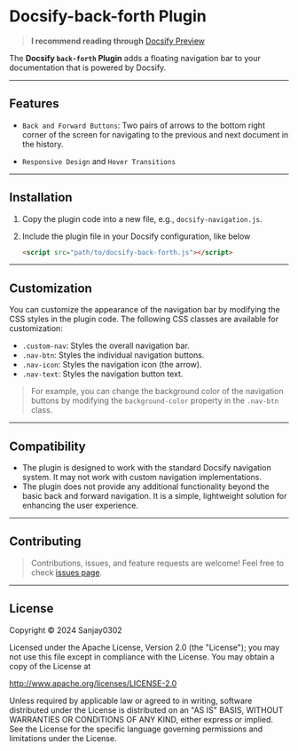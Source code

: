 # Docsify-back-forth Plugin

> **I recommend reading through** [Docsify Preview](https://sanjay0302.github.io/docsify-back-forth)

The **Docsify `back-forth` Plugin** adds a floating navigation bar to your documentation that is powered by Docsify.

---

## Features

- `Back and Forward Buttons`: Two pairs of arrows to the bottom right corner of the screen for navigating to the previous and next document in the history.

- `Responsive Design` and `Hover Transitions`

---

## Installation

1. Copy the plugin code into a new file, e.g., `docsify-navigation.js`.

2. Include the plugin file in your Docsify configuration, like below

   ```html
   <script src="path/to/docsify-back-forth.js"></script>
   ```

---

## Customization

You can customize the appearance of the navigation bar by modifying the CSS styles in the plugin code. The following CSS classes are available for customization:

- `.custom-nav`: Styles the overall navigation bar.
- `.nav-btn`: Styles the individual navigation buttons.
- `.nav-icon`: Styles the navigation icon (the arrow).
- `.nav-text`: Styles the navigation button text.

> For example, you can change the background color of the navigation buttons by modifying the `background-color` property in the `.nav-btn` class.

---

## Compatibility

- The plugin is designed to work with the standard Docsify navigation system. It may not work with custom navigation implementations.
- The plugin does not provide any additional functionality beyond the basic back and forward navigation. It is a simple, lightweight solution for enhancing the user experience.

---

## Contributing

> Contributions, issues, and feature requests are welcome! Feel free to check [issues page](https://github.com/Sanjay0302/docsify-back-forth/issues/1).

---

## License

Copyright :copyright: 2024 Sanjay0302

Licensed under the Apache License, Version 2.0 (the "License");
you may not use this file except in compliance with the License.
You may obtain a copy of the License at

   <http://www.apache.org/licenses/LICENSE-2.0>

Unless required by applicable law or agreed to in writing, software
distributed under the License is distributed on an "AS IS" BASIS,
WITHOUT WARRANTIES OR CONDITIONS OF ANY KIND, either express or implied.
See the License for the specific language governing permissions and
limitations under the License.
